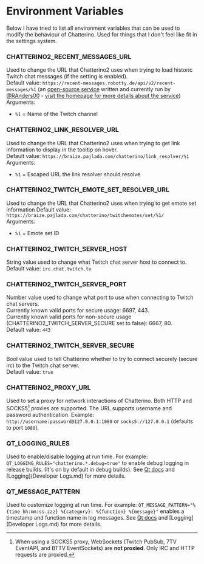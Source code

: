 # Environment Variables

Below I have tried to list all environment variables that can be used to modify the behaviour of Chatterino. Used for things that I don't feel like fit in the settings system.

### CHATTERINO2_RECENT_MESSAGES_URL

Used to change the URL that Chatterino2 uses when trying to load historic Twitch chat messages (if the setting is enabled).  
Default value: `https://recent-messages.robotty.de/api/v2/recent-messages/%1` (an [open-source service](https://github.com/robotty/recent-messages2) written and currently run by [@RAnders00](https://github.com/RAnders00) - [visit the homepage for more details about the service](https://recent-messages.robotty.de/))  
Arguments:

-   `%1` = Name of the Twitch channel

### CHATTERINO2_LINK_RESOLVER_URL

Used to change the URL that Chatterino2 uses when trying to get link information to display in the tooltip on hover.  
Default value: `https://braize.pajlada.com/chatterino/link_resolver/%1`  
Arguments:

-   `%1` = Escaped URL the link resolver should resolve

### CHATTERINO2_TWITCH_EMOTE_SET_RESOLVER_URL

Used to change the URL that Chatterino2 uses when trying to get emote set information
Default value: `https://braize.pajlada.com/chatterino/twitchemotes/set/%1/`  
Arguments:

-   `%1` = Emote set ID

### CHATTERINO2_TWITCH_SERVER_HOST

String value used to change what Twitch chat server host to connect to.  
Default value: `irc.chat.twitch.tv`

### CHATTERINO2_TWITCH_SERVER_PORT

Number value used to change what port to use when connecting to Twitch chat servers.  
Currently known valid ports for secure usage: 6697, 443.  
Currently known valid ports for non-secure usage (CHATTERINO2_TWITCH_SERVER_SECURE set to false): 6667, 80.  
Default value: `443`

### CHATTERINO2_TWITCH_SERVER_SECURE

Bool value used to tell Chatterino whether to try to connect securely (secure irc) to the Twitch chat server.  
Default value: `true`

### CHATTERINO2_PROXY_URL

Used to set a proxy for network interactions of Chatterino. Both HTTP and SOCKS5[^1] proxies are supported. The URL supports username and password authentication. Example: `http://username:password@127.0.0.1:1080` or `socks5://127.0.0.1` (defaults to port `1080`).

[^1]: When using a SOCKS5 proxy, WebSockets (Twitch PubSub, 7TV EventAPI, and BTTV EventSockets) are **not proxied**. Only IRC and HTTP requests are proxied.

### QT_LOGGING_RULES

Used to enable/disable logging at run time. For example: `QT_LOGGING_RULES="chatterino.*.debug=true"` to enable debug logging in release builds. (It's on by default in debug builds). See [Qt docs](https://doc.qt.io/qt-6/qloggingcategory.html#configuring-categories) and [Logging](Developer Logs.md) for more details.

### QT_MESSAGE_PATTERN

Used to customize logging at run time. For example: `QT_MESSAGE_PATTERN="%{time hh:mm:ss.zzz} %{category}: %{function} %{message}"` enables a timestamp and function name in log messages. See [Qt docs](https://doc.qt.io/qt-6/qtlogging.html#qSetMessagePattern) and [Logging](Developer Logs.md) for more details.
